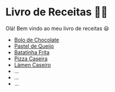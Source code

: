 # Livro de Receitas :man_cook:



Olá! Bem vindo ao meu livro de receitas :smiley:

- [Bolo de Chocolate](https://github.com/JM-2/livro-receitas/blob/master/receitas/bolo_chocolate.md)
- [Pastel de Queijo]()
- [Batatinha Frita]()
- [Pizza Caseira]()
- [Lámen Caseiro]()
- ...
- ...
- ...

